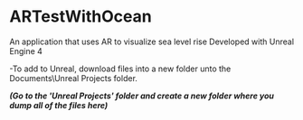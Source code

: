 # ARTestWithOcean
An application that uses AR to visualize sea level rise
Developed with Unreal Engine 4

-To add to Unreal, download files into a new folder unto the Documents\Unreal Projects folder.

 ***(Go to the 'Unreal Projects' folder and create a new folder where you dump all of the files here)***
